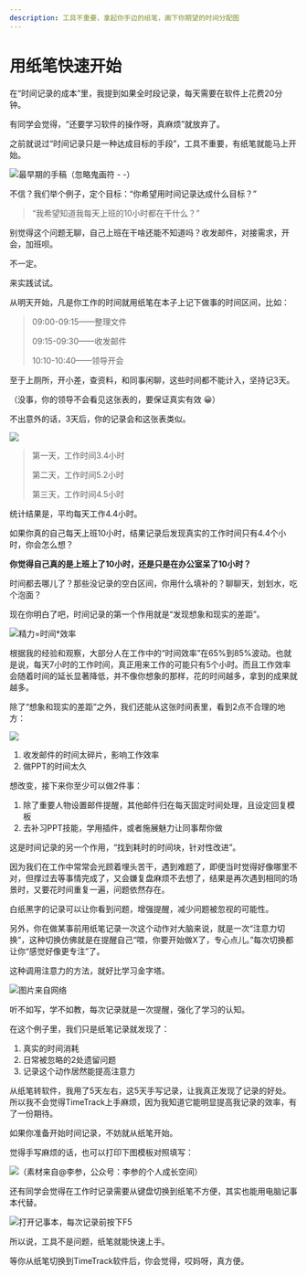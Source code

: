 ```yaml
---
description: 工具不重要，拿起你手边的纸笔，画下你期望的时间分配图
---
```


# 用纸笔快速开始

在“时间记录的成本”里，我提到如果全时段记录，每天需要在软件上花费20分钟。

有同学会觉得，“还要学习软件的操作呀，真麻烦”就放弃了。

之前就说过“时间记录只是一种达成目标的手段”，工具不重要，有纸笔就能马上开始。

![&#x6700;&#x65E9;&#x671F;&#x7684;&#x624B;&#x7A3F;&#xFF08;&#x5FFD;&#x7565;&#x9B3C;&#x753B;&#x7B26; - -&#xFF09;](../.gitbook/assets/qq-tu-pian-20190811082913.jpg)

不信？我们举个例子，定个目标：“你希望用时间记录达成什么目标？”

> “我希望知道我每天上班的10小时都在干什么？”

别觉得这个问题无聊，自己上班在干啥还能不知道吗？收发邮件，对接需求，开会，加班呗。

不一定。

来实践试试。

从明天开始，凡是你工作的时间就用纸笔在本子上记下做事的时间区间，比如：

> 09:00-09:15——整理文件
>
> 09:15-09:30——收发邮件
>
> 10:10-10:40——领导开会

至于上厕所，开小差，查资料，和同事闲聊，这些时间都不能计入，坚持记3天。

（没事，你的领导不会看见这张表的，要保证真实有效 😀）

不出意外的话，3天后，你的记录会和这张表类似。

![](../.gitbook/assets/tu-pian%20%2825%29.png)

> 第一天，工作时间3.4小时
>
> 第二天，工作时间5.2小时
>
> 第三天，工作时间4.5小时

统计结果是，平均每天工作4.4小时。

如果你真的自己每天上班10小时，结果记录后发现真实的工作时间只有4.4个小时，你会怎么想？

**你觉得自己真的是上班上了10小时，还是只是在办公室呆了10小时？**

时间都去哪儿了？那些没记录的空白区间，你用什么填补的？聊聊天，划划水，吃个泡面？

现在你明白了吧，时间记录的第一个作用就是“发现想象和现实的差距”。

![&#x7CBE;&#x529B;=&#x65F6;&#x95F4;\*&#x6548;&#x7387;](../.gitbook/assets/1-tu-pian.png)

根据我的经验和观察，大部分人在工作中的“时间效率”在65%到85%波动。也就是说，每天7小时的工作时间，真正用来工作的可能只有5个小时。而且工作效率会随着时间的延长显著降低，并不像你想象的那样，花的时间越多，拿到的成果就越多。

除了“想象和现实的差距”之外，我们还能从这张时间表里，看到2点不合理的地方：

![](../.gitbook/assets/12-tu-pian.png)

1. 收发邮件的时间太碎片，影响工作效率
2. 做PPT的时间太久

想改变，接下来你至少可以做2件事：

1. 除了重要人物设置邮件提醒，其他邮件归在每天固定时间处理，且设定回复模板
2. 去补习PPT技能，学用插件，或者施展魅力让同事帮你做

这是时间记录的另一个作用，“找到耗时的时间块，针对性改进”。

因为我们在工作中常常会光顾着埋头苦干，遇到难题了，即便当时觉得好像哪里不对，但撑过去等事情完成了，又会嫌复盘麻烦不去想了，结果是再次遇到相同的场景时，又要花时间重复一遍，问题依然存在。

白纸黑字的记录可以让你看到问题，增强提醒，减少问题被忽视的可能性。

另外，你在做某事前用纸笔记录一次这个动作对大脑来说，就是一次“注意力切换”，这种切换仿佛就是在提醒自己“喂，你要开始做X了，专心点儿。”每次切换都让你“感觉好像更专注”了。

这种调用注意力的方法，就好比学习金字塔。

![&#x56FE;&#x7247;&#x6765;&#x81EA;&#x7F51;&#x7EDC;](../.gitbook/assets/14.jpg)

听不如写，学不如教，每次记录就是一次提醒，强化了学习的认知。

在这个例子里，我们只是纸笔记录就发现了：

1. 真实的时间消耗
2. 日常被忽略的2处遗留问题
3. 记录这个动作居然能提高注意力

从纸笔转软件，我用了5天左右，这5天手写记录，让我真正发现了记录的好处。所以我不会觉得TimeTrack上手麻烦，因为我知道它能明显提高我记录的效率，有了一份期待。

如果你准备开始时间记录，不妨就从纸笔开始。

觉得手写麻烦的话，也可以打印下图模板对照填写：

![&#xFF08;&#x7D20;&#x6750;&#x6765;&#x81EA;@&#x674E;&#x53C2;&#xFF0C;&#x516C;&#x4F17;&#x53F7;&#xFF1A;&#x674E;&#x53C2;&#x7684;&#x4E2A;&#x4EBA;&#x6210;&#x957F;&#x7A7A;&#x95F4;&#xFF09;](../.gitbook/assets/146-tu-pian.png)

还有同学会觉得在工作时记录需要从键盘切换到纸笔不方便，其实也能用电脑记事本代替。

![&#x6253;&#x5F00;&#x8BB0;&#x4E8B;&#x672C;&#xFF0C;&#x6BCF;&#x6B21;&#x8BB0;&#x5F55;&#x524D;&#x6309;&#x4E0B;F5](../.gitbook/assets/qq-jie-tu-20190810222516.png)

所以说，工具不是问题，纸笔就能快速上手。

等你从纸笔切换到TimeTrack软件后，你会觉得，哎妈呀，真方便。

